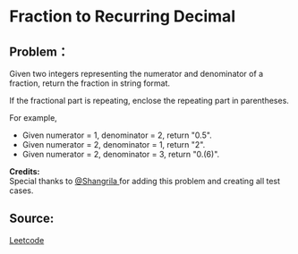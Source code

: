 # Fraction to Recurring Decimal

## Problem：

<div class="question-content">
 <p>
 </p>
 <p>
  Given two integers representing the numerator and denominator of a fraction, return the fraction in string format.
 </p>
 <p>
  If the fractional part is repeating, enclose the repeating part in parentheses.
 </p>
 <p>
  For example,
 </p>
 <ul>
  <li>
   Given numerator = 1, denominator = 2, return "0.5".
  </li>
  <li>
   Given numerator = 2, denominator = 1, return "2".
  </li>
  <li>
   Given numerator = 2, denominator = 3, return "0.(6)".
  </li>
 </ul>
 <p>
  <b>
   Credits:
  </b>
  <br/>
  Special thanks to
  <a href="https://oj.leetcode.com/discuss/user/Shangrila">
   @Shangrila
  </a>
  for adding this problem and creating all test cases.
 </p>
</div>


## Source:
[Leetcode](https://leetcode.com/problems/fraction-to-recurring-decimal/)
